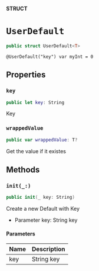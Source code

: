 **STRUCT**

# `UserDefault`

```swift
public struct UserDefault<T>
```

```
@UserDefault("key") var myInt = 0
```

## Properties
### `key`

```swift
public let key: String
```

Key

### `wrappedValue`

```swift
public var wrappedValue: T?
```

Get the value if it existes

## Methods
### `init(_:)`

```swift
public init(_ key: String)
```

Create a new Default with Key
- Parameter key: String key

#### Parameters

| Name | Description |
| ---- | ----------- |
| key | String key |